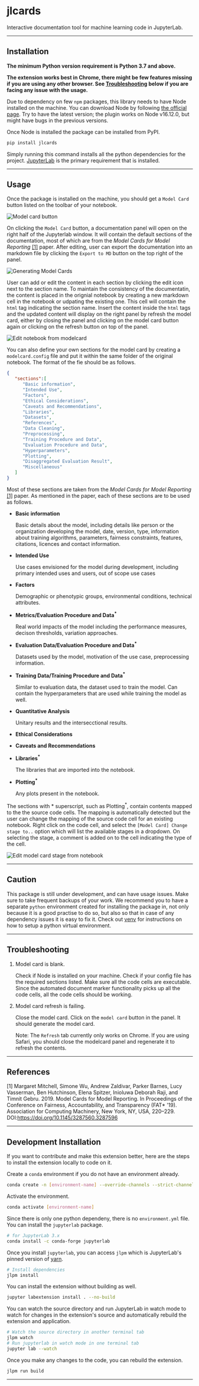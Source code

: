 # jlcards

Interactive documentation tool for machine learning code in JupyterLab.

----
## Installation

**The minimum Python version requirement is Python 3.7 and above.**

**The extension works best in Chrome, there might be few features missing if you are using any other browser. See [Troubleshooting](#troubleshooting) below if you are facing any issue with the usage.**

Due to dependency on few `npm` packages, this library needs to have Node installed on the machine.
You can download Node by following [the official page](https://nodejs.org/en/download/). Try to have the latest version; the plugin works on Node v16.12.0, but might have bugs in the previous versions.

Once Node is installed the package can be installed from PyPI. 

```bash
pip install jlcards
```

Simply running this command installs all the python dependencies for the project. [JupyterLab](https://github.com/jupyterlab/jupyterlab) is the primary requirement that is installed. 

----
## Usage
Once the package is installed on the machine, you should get a `Model Card` button listed on the toolbar of your notebook.

![Model card button](https://github.com/frontman99/jlcards/blob/main/gifs/usage/modelcardtab.gif?raw=true)

On clicking the `Model Card` button, a documentation panel will open on the right half of the Jupyterlab window. It will contain the default sections of the documentation, most of which are from the  <i>Model Cards for Model Reporting</i> [[1]](#1) paper. After editing, user can export the documentation into an markdown file by clicking the `Export to MD` button on the top right of the panel.

![Generating Model Cards](https://github.com/frontman99/jlcards/blob/main/gifs/usage/opening.gif?raw=true)

User can add or edit the content in each section by clicking the edit icon next to the section name. To maintain the consistency of the documentatin, the content is placed in the orignial notebook by creating a new markdown cell in the notebook or udpating the existing one. This cell will contain the `html` tag indicating the section name. Insert the content inside the `html` tags and the updated content will display on the right panel by refresh the model card, either by closing the panel and clicking on the model card button again or clicking on the refresh button on top of the panel.

![Edit notebook from modelcard](https://github.com/frontman99/jlcards/blob/main/gifs/usage/editingfrommc.gif?raw=true)

You can also define your own sections for the model card by creating a `modelcard.config` file and put it within the same folder of the original notebook. The format of the fie should be as follows.
```json
{
   "sections":[
      "Basic information",
      "Intended Use", 
      "Factors", 
      "Ethical Considerations", 
      "Caveats and Recommendations", 
      "Libraries", 
      "Datasets", 
      "References", 
      "Data Cleaning", 
      "Preprocessing",
      "Training Procedure and Data",
      "Evaluation Procedure and Data",
      "Hyperparameters",
      "Plotting",
      "Disaggregated Evaluation Result",
      "Miscellaneous"
   ]
}
```
Most of these sections are taken from the <i>Model Cards for Model Reporting</i> [[1]](#1) paper.
As mentioned in the paper, each of these sections are to be used as follows.
 - **Basic information**
    
    Basic details about the model, including details like person or the organization developing the model, date, version, type, information about training algorithms, parameters, fairness constraints, features, citations, licences and contact information.

- **Intended Use**

    Use cases envisioned for the model during development, including primary intended uses and users, out of scope use cases

- **Factors**

    Demographic or phenotypic groups, environmental conditions, technical attributes.

- **Metrics/Evaluation Procedure and Data<sup>*</sup>**

    Real world impacts of the model including the performance measures, decison thresholds, variation approaches.

- **Evaluation Data/Evaluation Procedure and Data<sup>*</sup>**

    Datasets used by the model, motivation of the use case, preprocessing information.

- **Training Data/Training Procedure and Data<sup>*</sup>**

    Similar to evaluation data, the dataset used to train the model. Can contain the hyperparameters that are used while training the model as well.

- **Quantitative Analysis**

    Unitary results and the intersecctional results.

- **Ethical Considerations**
- **Caveats and Recommendations**
- **Libraries<sup>*</sup>**

    The libraries that are imported into the notebook.

- **Plotting<sup>*</sup>**

    Any plots present in the notebook.

The sections with * superscript, such as Plotting<sup>*</sup>, contain contents mapped to the the source code cells. The mapping is automatically detected but the user can change the mapping of the source code cell for an existing notebook. Right click on the code cell, and select the `[Model Card] Change stage to..` option which will list the available stages in a dropdown. On selecting the stage, a comment is added on to the cell indicating the type of the cell.

![Edit model card stage from notebook](https://github.com/frontman99/jlcards/blob/main/gifs/usage/nbtomc.gif?raw=true)

----
## Caution

This package is still under development, and can have usage issues. Make sure to take frequent backups of your work. We recommend you to have a separate `python` environment created for installing the package in, not only because it is a good practise to do so, but also so that in case of any dependency issues it is easy to fix it. Check out [venv](https://docs.python.org/3/library/venv.html) for instructions on how to setup a python virtual environment.

----
## Troubleshooting
1) Model card is blank.
 
    Check if Node is installed on your machine.
    Check if your config file has the required sections listed.
    Make sure all the code cells are executable. Since the automated document marker functionality picks up all the code cells, all the code cells should be working.

2) Model card refresh is failing.

    Close the model card. Click on the `model card` button in the panel. It should generate the model card. 
    
    Note: The `Refresh` tab currently only works on Chrome. If you are using Safari, you should close the modelcard panel and regenerate it to refresh the contents.

----
## References
<a id="1">[1]</a> 
Margaret Mitchell, Simone Wu, Andrew Zaldivar, Parker Barnes, Lucy Vasserman, Ben Hutchinson, Elena Spitzer, Inioluwa Deborah Raji, and Timnit Gebru. 2019. Model Cards for Model Reporting. In Proceedings of the Conference on Fairness, Accountability, and Transparency (FAT* '19). Association for Computing Machinery, New York, NY, USA, 220–229. DOI:https://doi.org/10.1145/3287560.3287596

----
## Development Installation
If you want to contribute and make this extension better, here are the steps to install the extension locally to code on it.

Create a `conda` environment if you do not have an environment already.
```bash
conda create -n [environment-name] --override-channels --strict-channel-priority -c conda-forge -c anaconda jupyterlab cookiecutter nodejs git
```
Activate the environment.
```bash
conda activate [environment-name]
```

Since there is only one python dependeny, there is no `environment.yml` file. You can install the `jupyterlab` package.
```bash
# for JupyterLab 3.x 
conda install -c conda-forge jupyterlab
```

Once you install `jupyterlab`, you can access `jlpm` which is JupyterLab's pinned version of [yarn](https://yarnpkg.com/).
```bash
# Install dependencies
jlpm install
```

You can install the extension without building as well.
```bash
jupyter labextension install . --no-build
```

You can watch the source directory and run JupyterLab in watch mode to watch for changes in the extension's source and automatically rebuild the extension and application.

```bash
# Watch the source directory in another terminal tab
jlpm watch
# Run jupyterlab in watch mode in one terminal tab
jupyter lab --watch
```

Once you make any changes to the code, you can rebuild the extension.
```bash
jlpm run build
```
----